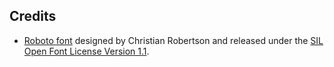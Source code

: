 ## Credits

* [Roboto font](https://github.com/googlefonts/roboto-3-classic) designed by Christian Robertson and released under the [SIL Open Font License Version 1.1](https://openfontlicense.org/open-font-license-official-text/).